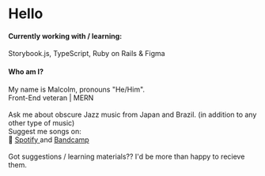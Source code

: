 <h1>Hello</h1>
<h4>Currently working with / learning: </h4>

Storybook.js, TypeScript, Ruby on Rails & Figma<br>

<h4>Who am I?</h4>
My name is Malcolm, pronouns "He/Him".<br />
Front-End veteran | MERN <br /><br />
Ask me about obscure Jazz music from Japan and Brazil. (in addition to any other type of music) <br> Suggest me songs on:<br> 
&#x1F3B5; 
<a href="https://open.spotify.com/user/21orpvez77xihrts4akcdauui?si=1rKYLyRURKaXVc2Ph71nCg" target="_blank" rel="noreferrer noopener"> Spotify </a> and <a href = "https://bandcamp.com/shoredontfloat" target="_blank" rel="noreferrer noopener"> Bandcamp </a><br><br>
Got suggestions / learning materials?? I'd be more than happy to recieve them. 
